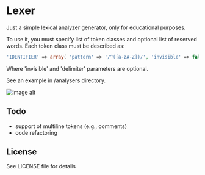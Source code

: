 # Lexer

Just a simple lexical analyzer generator, only for educational purposes.

To use it, you must specify list of token classes and optional list of reserved words.
Each token class must be described as:
```php
'IDENTIFIER' => array( 'pattern' => '/^([a-zA-Z])/', 'invisible' => false, 'delimiter' => false )
```
Where 'invisible' and 'delimiter' parameters are optional.

See an example in /analysers directory.

![image alt][1]
## Todo
 - support of multiline tokens (e.g., comments)
 - code refactoring

## License
See LICENSE file for details

[1]: https://raw.github.com/FedorKurilov/lexer/master/la.png
